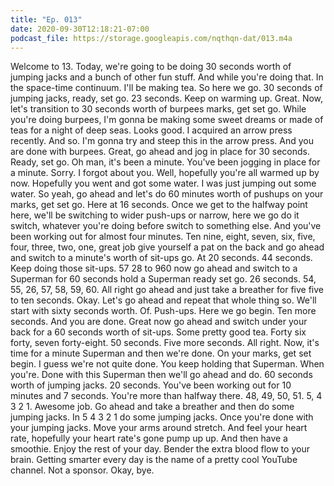 ```yaml
---
title: "Ep. 013"
date: 2020-09-30T12:18:21-07:00
podcast_file: https://storage.googleapis.com/nqthqn-dat/013.m4a
---
```


  Welcome to 13. Today, we're going to be doing 30 seconds worth of jumping jacks and a bunch of other fun stuff. And while you're doing that. In the space-time continuum. I'll be making tea. So here we go. 30 seconds of jumping jacks, ready, set go.   23 seconds.   Keep on warming up. Great. Now, let's transition to 30 seconds worth of burpees marks, get set go. While you're doing burpees, I'm gonna be making some sweet dreams or made of teas for a night of deep seas. Looks good.   I acquired an arrow press recently. And so. I'm gonna try and steep this in the arrow press. And you are done with burpees. Great, go ahead and jog in place for 30 seconds. Ready, set go.   Oh man, it's been a minute. You've been jogging in place for a minute. Sorry. I forgot about you. Well, hopefully you're all warmed up by now. Hopefully you went and got some water. I was just jumping out some water. So yeah, go ahead and let's do 60 minutes worth of pushups on your marks, get set go.   Here at 16 seconds.   Once we get to the halfway point here, we'll be switching to wider push-ups or narrow, here we go do it switch, whatever you're doing before switch to something else. And you've been working out for almost four minutes.   Ten nine, eight, seven, six, five, four, three, two, one, great job give yourself a pat on the back and go ahead and switch to a minute's worth of sit-ups go.   At 20 seconds.   44 seconds. Keep doing those sit-ups.   57 28 to 960 now go ahead and switch to a Superman for 60 seconds hold a Superman ready set go.   26 seconds.   54, 55, 26, 57, 58, 59, 60. All right go ahead and just take a breather for five five to ten seconds.   Okay. Let's go ahead and repeat that whole thing so. We'll start with sixty seconds worth. Of. Push-ups. Here we go begin.   Ten more seconds.   And you are done. Great now go ahead and switch under your back for a 60 seconds worth of sit-ups.   Some pretty good tea. Forty six forty, seven forty-eight. 50 seconds.   Five more seconds.   All right. Now, it's time for a minute Superman and then we're done. On your marks, get set begin.   I guess we're not quite done. You keep holding that Superman. When you're. Done with this Superman then we'll go ahead and do. 60 seconds worth of jumping jacks.   20 seconds.   You've been working out for 10 minutes and 7 seconds. You're more than halfway there.   48, 49, 50, 51.   5, 4 3 2 1. Awesome job. Go ahead and take a breather and then do some jumping jacks. In 5 4 3 2 1 do some jumping jacks. Once you're done with your jumping jacks. Move your arms around stretch. And feel your heart rate, hopefully your heart rate's gone pump up up.   And then have a smoothie. Enjoy the rest of your day. Bender the extra blood flow to your brain. Getting smarter every day is the name of a pretty cool YouTube channel. Not a sponsor. Okay, bye.